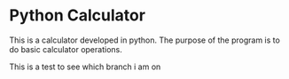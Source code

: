 # Python Calculator
This is a calculator developed in python. The purpose of the program is to do basic 
calculator operations.

This is a test to see which branch i am on